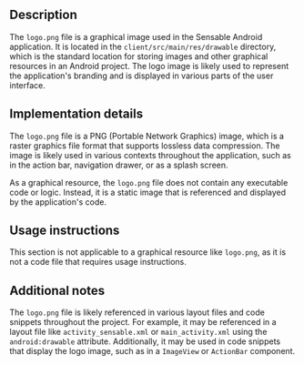 ## Description

The `logo.png` file is a graphical image used in the Sensable Android application. It is located in the `client/src/main/res/drawable` directory, which is the standard location for storing images and other graphical resources in an Android project. The logo image is likely used to represent the application's branding and is displayed in various parts of the user interface.


## Implementation details

The `logo.png` file is a PNG (Portable Network Graphics) image, which is a raster graphics file format that supports lossless data compression. The image is likely used in various contexts throughout the application, such as in the action bar, navigation drawer, or as a splash screen.

As a graphical resource, the `logo.png` file does not contain any executable code or logic. Instead, it is a static image that is referenced and displayed by the application's code.


## Usage instructions

This section is not applicable to a graphical resource like `logo.png`, as it is not a code file that requires usage instructions.


## Additional notes

The `logo.png` file is likely referenced in various layout files and code snippets throughout the project. For example, it may be referenced in a layout file like `activity_sensable.xml` or `main_activity.xml` using the `android:drawable` attribute. Additionally, it may be used in code snippets that display the logo image, such as in a `ImageView` or `ActionBar` component.



